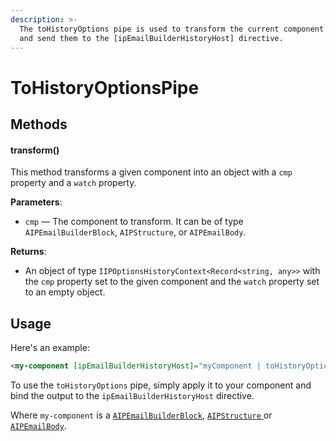 ```yaml
---
description: >-
  The toHistoryOptions pipe is used to transform the current component options
  and send them to the [ipEmailBuilderHistoryHost] directive.
---
```


# ToHistoryOptionsPipe

## Methods

#### transform()

This method transforms a given component into an object with a `cmp` property and a `watch` property.

**Parameters**:

* `cmp` — The component to transform. It can be of type `AIPEmailBuilderBlock`, `AIPStructure`, or `AIPEmailBody`.

**Returns**:

* An object of type `IIPOptionsHistoryContext<Record<string, any>>` with the `cmp` property set to the given component and the `watch` property set to an empty object.

## **Usage**

Here's an example:

```html
<my-component [ipEmailBuilderHistoryHost]="myComponent | toHistoryOptions"></my-component>
```

To use the `toHistoryOptions` pipe, simply apply it to your component and bind the output to the `ipEmailBuilderHistoryHost` directive.

Where `my-component` is a [`AIPEmailBuilderBlock`](../blocks/aipemailbuilderblock.md), [`AIPStructure` ](../templates/custom-templates/aipemailbuildercomponent/aipemailbody/aipstructure.md)or [`AIPEmailBody`](../templates/custom-templates/aipemailbuildercomponent/aipemailbody/).

